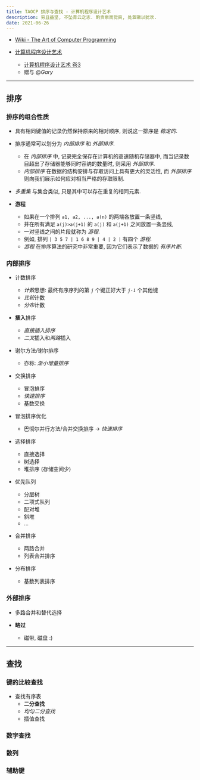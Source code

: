 ```yaml
---
title: TAOCP 排序与查找 - 计算机程序设计艺术
description: 穷且益坚, 不坠青云之志. 酌贪泉而觉爽, 处涸辙以犹欢.
date: 2021-06-26
---
```


* [Wiki - The Art of Computer Programming](https://en.wikipedia.org/wiki/The_Art_of_Computer_Programming)

* [计算机程序设计艺术](https://book.douban.com/series/46236)
  - [计算机程序设计艺术 卷3](https://book.douban.com/subject/26953756/)
  - 赠与 @*Gary*

------------------

## 排序

### 排序的组合性质

* 具有相同键值的记录仍然保持原来的相对顺序,
  则说这一排序是 *稳定的*.

* 排序通常可以划分为 *内部排序* 和 *外部排序*.
  - 在 *内部排序* 中, 记录完全保存在计算机的高速随机存储器中,
    而当记录数目超出了存储器能够同时容纳的数量时, 则采用 *外部排序*.
  - *内部排序* 在数据的结构安排与存取访问上具有更大的灵活性,
    而 *外部排序* 则向我们展示如何应对相当严格的存取限制.

* *多重集* 与集合类似, 只是其中可以存在重复的相同元素.

* **游程**
  - 如果在一个排列 `a1, a2, ..., a(n)` 的两端各放置一条竖线,
  - 并在所有满足 `a(j)>a(j+1)` 的 `a(j)` 和 `a(j+1)` 之间放置一条竖线,
  - 一对竖线之间的片段就称为 *游程*.
  - 例如, 排列 `| 3 5 7 | 1 6 8 9 | 4 | 2 |` 有四个 *游程*.
  - *游程* 在排序算法的研究中非常重要, 因为它们表示了数据的 *有序片断*.

### 内部排序

* 计数排序
  - *计数*思想: 最终有序序列的第 *`j`* 个键正好大于 *`j-1`* 个其他键
  - *比较*计数
  - *分布*计数

* **插入**排序
  - *直接插入排序*
  - *二叉*插入和*两路*插入

* 谢尔方法/谢尔排序
  - 亦称: *渐小增量排序*

* 交换排序
  - 冒泡排序
  - *快速排序*
  - 基数交换

* 冒泡排序优化
  - 巴彻尔并行方法/合并交换排序 -> *快速排序*

* 选择排序
  - 直接选择
  - 树选择
  - 堆排序 (存储空间少)

* 优先队列
  - 分层树
  - 二项式队列
  - 配对堆
  - 斜堆
  - ...

* 合并排序
  - 两路合并
  - 列表合并排序

* 分布排序
  - 基数列表排序

### 外部排序

* 多路合并和替代选择

* **略过**
  - 磁带, 磁盘 :)

------------------

## 查找

### 键的比较查找

* 查找有序表
  - **二分查找**
  - *均匀二分查找*
  - 插值查找

### 数字查找

### 散列

### 辅助键
